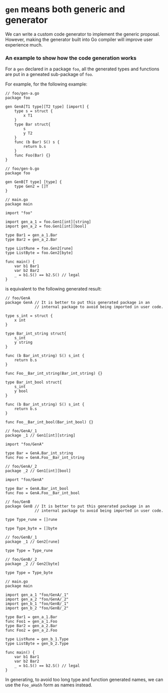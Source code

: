 

# `gen` means both generic and generator

We can write a custom code generator to implement the generic proposal.
However, making the generator built into Go compiler will improve user experience much.

### An example to show how the code generation works

For a `gen` declared in a package `foo`, all the generated types and functions are put in a geneated sub-package of `foo`.

For example, for the following example:
```
// foo/gen-a.go
package foo

gen GenA[T1 type][T2 type] [import] {
	type s = struct {
		x T1
	}
	type Bar struct{
		s
		y T2
	}
	func (b Bar) S() s {
		return b.s
	}
	func Foo(Bar) {}
}

// foo/gen-b.go
package foo

gen GenB[T type] [type] {
	type Gen2 = []T
}
```

```
// main.go
package main

import "foo"

import gen_a_1 = foo.Gen1[int][string]
import gen_a_2 = foo.Gen1[int][bool]

type Bar1 = gen_a_1.Bar
type Bar2 = gen_a_2.Bar

type ListRune = foo.Gen2[rune]
type ListByte = foo.Gen2[byte]

func main() {
	var b1 Bar1
	var b2 Bar2
	_ = b1.S() == b2.S() // legal
}
```

is equivalent to the following generated result:

```
// foo/GenA
package GenA // It is better to put this generated package in an
             // internal package to avoid being imported in user code.

type s_int = struct {
	x int
}

type Bar_int_string struct{
	s_int
	y string
}

func (b Bar_int_string) S() s_int {
	return b.s
}

func Foo__Bar_int_string(Bar_int_string) {}

type Bar_int_bool struct{
	s_int
	y bool
}

func (b Bar_int_string) S() s_int {
	return b.s
}

func Foo__Bar_int_bool(Bar_int_bool) {}
```

```
// foo/GenA/_1
package _1 // Gen1[int][string]

import "foo/GenA"

type Bar = GenA.Bar_int_string
func Foo = GenA.Foo__Bar_int_string
```

```
// foo/GenA/_2
package _2 // Gen1[int][bool]

import "foo/GenA"

type Bar = GenA.Bar_int_bool
func Foo = GenA.Foo__Bar_int_bool
```

```
// foo/GenB
package GenB // It is better to put this generated package in an
             // internal package to avoid being imported in user code.

type Type_rune = []rune

type Type_byte = []byte
```

```
// foo/GenB/_1
package _1 // Gen2[rune]

type Type = Type_rune
```

```
// foo/GenB/_2
package _2 // Gen2[byte]

type Type = Type_byte
```

```
// main.go
package main

import gen_a_1 "foo/GenA/_1"
import gen_a_2 "foo/GenA/_2"
import gen_b_1 "foo/GenB/_1"
import gen_b_2 "foo/GenB/_2"

type Bar1 = gen_a_1.Bar
func Foo1 = gen_a_1.Foo
type Bar2 = gen_a_2.Bar
func Foo2 = gen_a_2.Foo

type ListRune = gen_b_1.Type
type ListByte = gen_b_2.Type

func main() {
	var b1 Bar1
	var b2 Bar2
	_ = b1.S() == b2.S() // legal
}
```

In generating, to avoid too long type and function generated names, we can use the `Foo_aHaSh` form as names instead.
